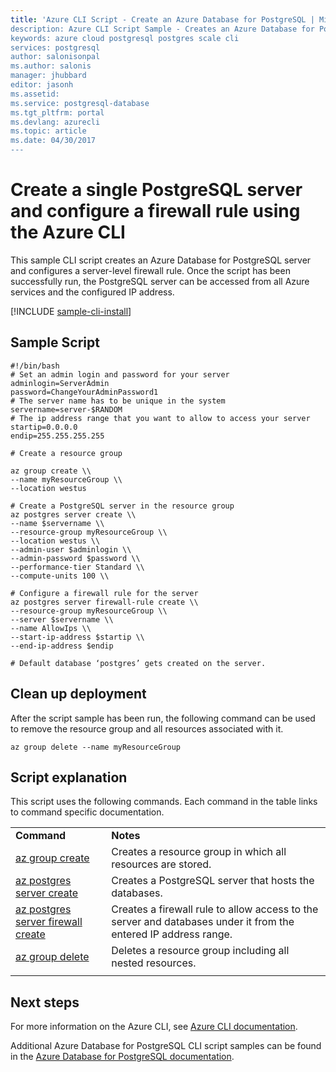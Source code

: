 ```yaml
---
title: 'Azure CLI Script - Create an Azure Database for PostgreSQL | Microsoft Docs
description: Azure CLI Script Sample - Creates an Azure Database for PostgreSQL server and configures a server-level firewall rule. 
keywords: azure cloud postgresql postgres scale cli
services: postgresql
author: salonisonpal
ms.author: salonis
manager: jhubbard
editor: jasonh
ms.assetid:
ms.service: postgresql-database
ms.tgt_pltfrm: portal
ms.devlang: azurecli
ms.topic: article
ms.date: 04/30/2017
---
```

# Create a single PostgreSQL server and configure a firewall rule using the Azure CLI
This sample CLI script creates an Azure Database for PostgreSQL server and configures a server-level firewall rule. Once the script has been successfully run, the PostgreSQL server can be accessed from all Azure services and the configured IP address.

[!INCLUDE [sample-cli-install](../../../includes/sample-cli-install.md)]

## Sample Script
```azurecli
#!/bin/bash
# Set an admin login and password for your server
adminlogin=ServerAdmin
password=ChangeYourAdminPassword1
# The server name has to be unique in the system
servername=server-$RANDOM
# The ip address range that you want to allow to access your server
startip=0.0.0.0
endip=255.255.255.255

# Create a resource group

az group create \\
--name myResourceGroup \\
--location westus

# Create a PostgreSQL server in the resource group
az postgres server create \\
--name $servername \\
--resource-group myResourceGroup \\
--location westus \\
--admin-user $adminlogin \\
--admin-password $password \\
--performance-tier Standard \\
--compute-units 100 \\

# Configure a firewall rule for the server
az postgres server firewall-rule create \\
--resource-group myResourceGroup \\
--server $servername \\
--name AllowIps \\
--start-ip-address $startip \\
--end-ip-address $endip

# Default database ‘postgres’ gets created on the server.
```

## Clean up deployment
After the script sample has been run, the following command can be used to remove the resource group and all resources associated with it.
```azurecli
az group delete --name myResourceGroup
```

## Script explanation
This script uses the following commands. Each command in the table links to command specific documentation.

| | |
|---|---|
| **Command** | **Notes** |
| [az group create](https://docs.microsoft.com/en-us/cli/azure/group#create) | Creates a resource group in which all resources are stored. |
| [az postgres server create](./placeholder.md) | Creates a PostgreSQL server that hosts the databases. |
| [az postgres server firewall create](./placeholder.md) | Creates a firewall rule to allow access to the server and databases under it from the entered IP address range. |
| [az group delete](https://docs.microsoft.com/en-us/cli/azure/resource#delete) | Deletes a resource group including all nested resources. |
| | |

## Next steps
For more information on the Azure CLI, see [Azure CLI documentation](https://docs.microsoft.com/cli/azure/overview).

Additional Azure Database for PostgreSQL CLI script samples can be found in the [Azure Database for PostgreSQL documentation](./postgresql-sample-scripts-azure-cli.md).
